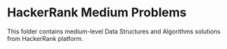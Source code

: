 # HackerRank Medium Problems

This folder contains medium-level Data Structures and Algorithms solutions from HackerRank platform.